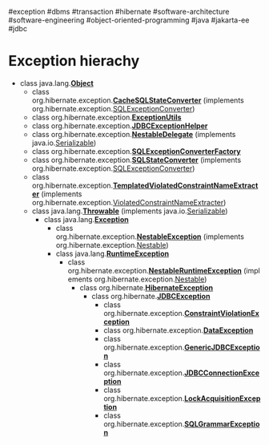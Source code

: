 #exception #dbms #transaction #hibernate #software-architecture #software-engineering #object-oriented-programming #java #jakarta-ee #jdbc 

# Exception hierachy
- class java.lang.[**Object**](http://java.sun.com/j2se/1.3/docs/api/java/lang/Object.html "class or interface in java.lang")
    - class org.hibernate.exception.[**CacheSQLStateConverter**](https://docs.jboss.org/hibernate/orm/3.2/api/org/hibernate/exception/CacheSQLStateConverter.html "class in org.hibernate.exception") (implements org.hibernate.exception.[SQLExceptionConverter](https://docs.jboss.org/hibernate/orm/3.2/api/org/hibernate/exception/SQLExceptionConverter.html "interface in org.hibernate.exception"))
    - class org.hibernate.exception.[**ExceptionUtils**](https://docs.jboss.org/hibernate/orm/3.2/api/org/hibernate/exception/ExceptionUtils.html "class in org.hibernate.exception")
    - class org.hibernate.exception.[**JDBCExceptionHelper**](https://docs.jboss.org/hibernate/orm/3.2/api/org/hibernate/exception/JDBCExceptionHelper.html "class in org.hibernate.exception")
    - class org.hibernate.exception.[**NestableDelegate**](https://docs.jboss.org/hibernate/orm/3.2/api/org/hibernate/exception/NestableDelegate.html "class in org.hibernate.exception") (implements java.io.[Serializable](http://java.sun.com/j2se/1.3/docs/api/java/io/Serializable.html "class or interface in java.io"))
    - class org.hibernate.exception.[**SQLExceptionConverterFactory**](https://docs.jboss.org/hibernate/orm/3.2/api/org/hibernate/exception/SQLExceptionConverterFactory.html "class in org.hibernate.exception")
    - class org.hibernate.exception.[**SQLStateConverter**](https://docs.jboss.org/hibernate/orm/3.2/api/org/hibernate/exception/SQLStateConverter.html "class in org.hibernate.exception") (implements org.hibernate.exception.[SQLExceptionConverter](https://docs.jboss.org/hibernate/orm/3.2/api/org/hibernate/exception/SQLExceptionConverter.html "interface in org.hibernate.exception"))
    - class org.hibernate.exception.[**TemplatedViolatedConstraintNameExtracter**](https://docs.jboss.org/hibernate/orm/3.2/api/org/hibernate/exception/TemplatedViolatedConstraintNameExtracter.html "class in org.hibernate.exception") (implements org.hibernate.exception.[ViolatedConstraintNameExtracter](https://docs.jboss.org/hibernate/orm/3.2/api/org/hibernate/exception/ViolatedConstraintNameExtracter.html "interface in org.hibernate.exception"))
    - class java.lang.[**Throwable**](http://java.sun.com/j2se/1.3/docs/api/java/lang/Throwable.html "class or interface in java.lang") (implements java.io.[Serializable](http://java.sun.com/j2se/1.3/docs/api/java/io/Serializable.html "class or interface in java.io"))
        - class java.lang.[**Exception**](http://java.sun.com/j2se/1.3/docs/api/java/lang/Exception.html "class or interface in java.lang")
            - class org.hibernate.exception.[**NestableException**](https://docs.jboss.org/hibernate/orm/3.2/api/org/hibernate/exception/NestableException.html "class in org.hibernate.exception") (implements org.hibernate.exception.[Nestable](https://docs.jboss.org/hibernate/orm/3.2/api/org/hibernate/exception/Nestable.html "interface in org.hibernate.exception"))
            - class java.lang.[**RuntimeException**](http://java.sun.com/j2se/1.3/docs/api/java/lang/RuntimeException.html "class or interface in java.lang")
                - class org.hibernate.exception.[**NestableRuntimeException**](https://docs.jboss.org/hibernate/orm/3.2/api/org/hibernate/exception/NestableRuntimeException.html "class in org.hibernate.exception") (implements org.hibernate.exception.[Nestable](https://docs.jboss.org/hibernate/orm/3.2/api/org/hibernate/exception/Nestable.html "interface in org.hibernate.exception"))
                    - class org.hibernate.[**HibernateException**](https://docs.jboss.org/hibernate/orm/3.2/api/org/hibernate/HibernateException.html "class in org.hibernate")
                        - class org.hibernate.[**JDBCException**](https://docs.jboss.org/hibernate/orm/3.2/api/org/hibernate/JDBCException.html "class in org.hibernate")
                            - class org.hibernate.exception.[**ConstraintViolationException**](https://docs.jboss.org/hibernate/orm/3.2/api/org/hibernate/exception/ConstraintViolationException.html "class in org.hibernate.exception")
                            - class org.hibernate.exception.[**DataException**](https://docs.jboss.org/hibernate/orm/3.2/api/org/hibernate/exception/DataException.html "class in org.hibernate.exception")
                            - class org.hibernate.exception.[**GenericJDBCException**](https://docs.jboss.org/hibernate/orm/3.2/api/org/hibernate/exception/GenericJDBCException.html "class in org.hibernate.exception")
                            - class org.hibernate.exception.[**JDBCConnectionException**](https://docs.jboss.org/hibernate/orm/3.2/api/org/hibernate/exception/JDBCConnectionException.html "class in org.hibernate.exception")
                            - class org.hibernate.exception.[**LockAcquisitionException**](https://docs.jboss.org/hibernate/orm/3.2/api/org/hibernate/exception/LockAcquisitionException.html "class in org.hibernate.exception")
                            - class org.hibernate.exception.[**SQLGrammarException**](https://docs.jboss.org/hibernate/orm/3.2/api/org/hibernate/exception/SQLGrammarException.html "class in org.hibernate.exception")


